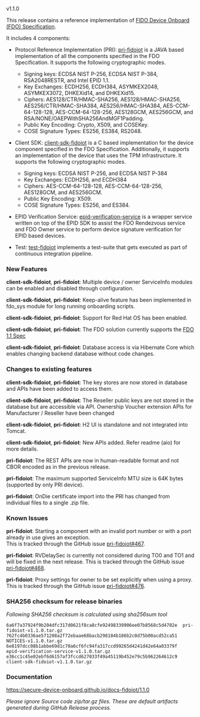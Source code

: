 v1.1.0

This release contains a reference implementation of [FIDO Device Onboard (FDO) Specification](https://fidoalliance.org/specs/FDO/FIDO-Device-Onboard-RD-v1.1-20211214/).

It includes 4 components:
  * Protocol Reference Implementation (PRI): [pri-fidoiot](https://github.com/secure-device-onboard/pri-fidoiot) is a JAVA based implementation of all the components specified in the FDO Specification. It supports the following cryptographic modes.
    * Signing keys: ECDSA NIST P-256, ECDSA NIST P-384, RSA2048RESTR, and Intel EPID 1.1.
    * Key Exchanges: ECDH256, ECDH384, ASYMKEX2048, ASYMKEX3072, DHKEXid14, and DHKEXid15.
    * Ciphers: AES128/CTR/HMAC-SHA256, AES128/HMAC-SHA256, AES256/CTR/HMAC-SHA384, AES256/HMAC-SHA384, AES-CCM-64-128-128, AES-CCM-64-128-256, AES128GCM, AES256GCM, and RSA/NONE/OAEPWithSHA256AndMGF1Padding.
    * Public Key Encoding: Crypto, X509, and COSEKey.
    * COSE Signature Types: ES256, ES384, RS2048.

  * Client SDK: [client-sdk-fidoiot](https://github.com/secure-device-onboard/client-sdk-fidoiot) is a C based implementation for the device component specified in the FDO Specification. Additionally, it supports an implementation of the device that uses the TPM infrastructure. It supports the following cryptographic modes.
    * Signing keys: ECDSA NIST P-256, and ECDSA NIST P-384
    * Key Exchanges: ECDH256, and ECDH384
    * Ciphers: AES-CCM-64-128-128, AES-CCM-64-128-256, AES128GCM, and AES256GCM.
    * Public Key Encoding:  X509.
    * COSE Signature Types: ES256, and ES384.

  * EPID Verification Service: [epid-verification-service](https://github.com/secure-device-onboard/epid-verification-service) is a wrapper service written on top of the EPID SDK to assist the FDO Rendezvous service and FDO Owner service to perform device signature verification for EPID based devices.
  * Test: [test-fidoiot](https://github.com/secure-device-onboard/test-fidoiot) implements a test-suite that gets executed as part of continuous integration pipeline.

### New Features

**client-sdk-fidoiot**, **pri-fidoiot**: Multiple device / owner ServiceInfo modules can be enabled and disabled through configuration. 

**client-sdk-fidoiot**, **pri-fidoiot**: Keep-alive feature has been implemented in fdo_sys module for long running onboarding scripts. 

**client-sdk-fidoiot**, **pri-fidoiot**: Support for Red Hat OS has been enabled. 

**client-sdk-fidoiot**, **pri-fidoiot**: The FDO solution currently supports the [FDO 1.1 Spec](https://fidoalliance.org/specs/FDO/FIDO-Device-Onboard-RD-v1.1-20211214/#functional-changes)
 
**client-sdk-fidoiot**, **pri-fidoiot**: Database access is via Hibernate Core which enables changing backend database without code changes. 


### Changes to existing features

**client-sdk-fidoiot**, **pri-fidoiot**: The key stores are now stored in database and APIs have been added to access them. 

**client-sdk-fidoiot**, **pri-fidoiot**: The Reseller public keys are not stored in the database but are accessible via API.
Ownership Voucher extension APIs for Manufacturer / Reseller have been changed

**client-sdk-fidoiot**, **pri-fidoiot**: H2 UI is standalone and not integrated into Tomcat. 

**client-sdk-fidoiot**, **pri-fidoiot**: New APIs added. Refer readme (aio) for more details. 

**pri-fidoiot**: The REST APIs are now in human-readable format and not CBOR encoded as in the previous release. 

**pri-fidoiot**:  The maximum supported ServiceInfo MTU size is 64K bytes (supported by only PRI device).

**pri-fidoiot**: OnDie certificate import into the PRI has changed from individual files to a single .zip file. 

### Known Issues

**pri-fidoiot**: Starting a component with an invalid port number or with a port already in use gives an exception.  
 This is tracked through the GitHub issue [pri-fidoiot#467](https://github.com/secure-device-onboard/pri-fidoiot/issues/467).

**pri-fidoiot**: RVDelaySec is currently not considered during TO0 and TO1 and will be fixed in the next release.
 This is tracked through the GitHub issue [pri-fidoiot#468](https://github.com/secure-device-onboard/pri-fidoiot/issues/468).

**pri-fidoiot**: Proxy settings for owner to be set explicitly when using a proxy.
 This is tracked through the GitHub issue [pri-fidoiot#476](https://github.com/secure-device-onboard/pri-fidoiot/issues/476).

### SHA256 checksum for release binaries

*Following SHA256 checksum is calculated using sha256sum tool*
```
6a6f7a37924f9b204dfc317d0621f8ca8cfe92498339906ee07b8568c5d4702e  pri-fidoiot-v1.1.0.tar.gz
762fc4b0336ae571208a2f72ebaae68bacb298184b186b2c0d75b00acd52ca51  NOTICES-v1.1.0.tar.gz
6e8197dcc08b1abbe69d1c70a6cf6fc94fa317ccd99265d4241d42e64a03379f  epid-verification-service-v1.1.0.tar.gz
e36cc1c45e02ebf6d6157af3fccd627033f49a45119b452e79c5b962264612c9  client-sdk-fidoiot-v1.1.0.tar.gz
```

### Documentation

https://secure-device-onboard.github.io/docs-fidoiot/1.1.0

*Please ignore Source code zip/tar.gz files. These are default artifacts generated during GitHub Release process.*

